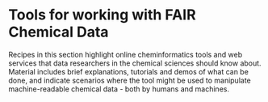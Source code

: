 # Tools for working with FAIR Chemical Data

Recipes in this section highlight online cheminformatics tools and web services that data researchers in the chemical 
sciences should know about. Material includes brief explanations, tutorials and demos of what can be done, and indicate
scenarios where the tool might be used to manipulate machine-readable chemical data - both by humans and machines. 
